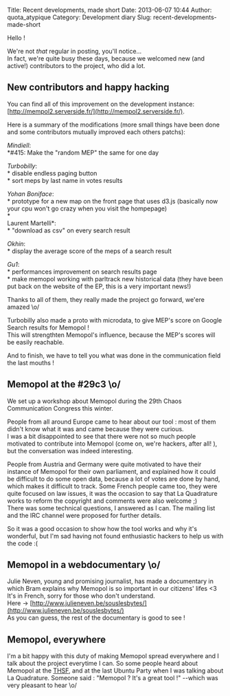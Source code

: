 Title: Recent developments, made short
Date: 2013-06-07 10:44
Author: quota_atypique
Category: Development diary
Slug: recent-developments-made-short

Hello !

We're not *that* regular in posting, you'll notice…  
In fact, we're quite busy these days, because we welcomed new (and
active!) contributors to the project, who did a lot.

New contributors and happy hacking
----------------------------------

You can find all of this improvement on the development instance:
[http://mempol2.serverside.fr/](http://mempol2.serverside.fr/).

Here is a summary of the modifications (more small things have been done
and some contributors mutually improved each others patchs):

*Mindiell*:  
\*\#415: Make the "random MEP" the same for one day

*Turbobilly*:  
\* disable endless paging button  
\* sort meps by last name in votes results

*Yohan Boniface*:  
\* prototype for a new map on the front page that uses d3.js (basically
now your cpu won't go crazy when you visit the hompepage)  
*  
Laurent Martelli*:  
\* "download as csv" on every search result

*Okhin*:  
\* display the average score of the meps of a search result

*Gu1*:  
\* performances improvement on search results page  
\* make memopol working with parltrack new historical data (they have
been put back on the website of the EP, this is a very important news!)

Thanks to all of them, they really made the project go forward, we'ere
amazed \\o/

Turbobilly also made a proto with microdata, to give MEP's score on
Google Search results for Memopol !  
This will strengthten Memopol's influence, because the MEP's scores
will be easily reachable.

And to finish, we have to tell you what was done in the communication
field the last mouths !

Memopol at the \#29c3 \\o/
--------------------------

We set up a workshop about Memopol during the 29th Chaos Communication
Congress this winter.

People from all around Europe came to hear about our tool : most of them
didn't know what it was and came because they were curious.  
I was a bit disappointed to see that there were not so much people
motivated to contribute into Memopol (come on, we're hackers, after all!
), but the conversation was indeed interesting.

People from Austria and Germany were quite motivated to have their
instance of Memopol for their own parliament, and explained how it could
be difficult to do some open data, because a lot of votes are done by
hand, which makes it difficult to track. Some French people came too,
they were quite focused on law issues, it was the occasion to say that
La Quadrature works to reform the copyright and comments were also
welcome ;)  
There was some technical questions, I answered as I can. The mailing
list and the IRC channel were proposed for further details.

So it was a good occasion to show how the tool works and why it's
wonderful, but I'm sad having not found enthusiastic hackers to help us
with the code :(

Memopol in a webdocumentary \\o/
--------------------------------

Julie Neven, young and promising journalist, has made a documentary in
which Bram explains why Memopol is so important in our citizens' lifes
\<3  
It's in French, sorry for those who don't understand.  
Here →
[http://www.julieneven.be/souslesbytes/](http://www.julieneven.be/souslesbytes/)  
As you can guess, the rest of the documentary is good to see !

Memopol, everywhere
-------------------

I'm a bit happy with this duty of making Memopol spread everywhere and I
talk about the project everytime I can. So some people heard about
Memopol at the [THSF](http://www.thsf.net/2013/), and at the last Ubuntu
Party when I was talking about La Quadrature. Someone said : "Memopol ?
It's a great tool !" --which was very pleasant to hear \\o/
